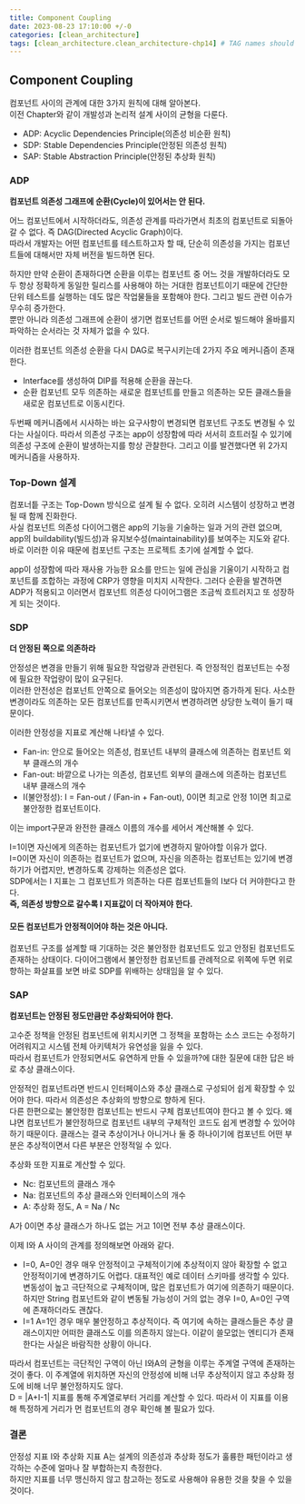 ```yaml
---
title: Component Coupling
date: 2023-08-23 17:10:00 +/-0
categories: [clean_architecture]
tags: [clean_architecture.clean_architecture-chp14] # TAG names should always be lowercase
---
```


## Component Coupling

컴포넌트 사이의 관계에 대한 3가지 원칙에 대해 알아본다.  
이전 Chapter와 같이 개발성과 논리적 설계 사이의 균형을 다룬다.

- ADP: Acyclic Dependencies Principle(의존성 비순환 원칙)
- SDP: Stable Dependencies Principle(안정된 의존성 원칙)
- SAP: Stable Abstraction Principle(안정된 추상화 원칙)

### ADP

**컴포넌트 의존성 그래프에 순환(Cycle)이 있어서는 안 된다.**

어느 컴포넌트에서 시작하더라도, 의존성 관계를 따라가면서 최초의 컴포넌트로 되돌아갈 수 없다. 즉 DAG(Directed Acyclic Graph)이다.  
따라서 개발자는 어떤 컴포넌트를 테스트하고자 할 때, 단순히 의존성을 가지는 컴포넌트들에 대해서만 자체 버전을 빌드하면 된다.

하지만 만약 순환이 존재하다면 순환을 이루는 컴포넌트 중 어느 것을 개발하더라도 모두 항상 정확하게 동일한 릴리스를 사용해야 하는 거대한 컴포넌트이기 때문에 간단한 단위 테스트를 실행하는 데도 많은 작업물들을 포함해야 한다. 그리고 빌드 관련 이슈가 무수히 증가한다.  
뿐만 아니라 의존성 그래프에 순환이 생기면 컴포넌트를 어떤 순서로 빌드해야 올바를지 파악하는 순서라는 것 자체가 없을 수 있다.

이러한 컴포넌트 의존성 순환을 다시 DAG로 복구시키는데 2가지 주요 메커니즘이 존재한다.

- Interface를 생성하여 DIP를 적용해 순환을 끊는다.
- 순환 컴포넌트 모두 의존하는 새로운 컴포넌트를 만들고 의존하는 모든 클래스들을 새로운 컴포넌트로 이동시킨다.

두번째 메커니즘에서 시사하는 바는 요구사항이 변경되면 컴포넌트 구조도 변경될 수 있다는 사실이다. 따라서 의존성 구조는 app이 성장함에 따라 서서히 흐트러질 수 있기에 의존성 구조에 순환이 발생하는지를 항상 관찰한다. 그리고 이를 발견했다면 위 2가지 메커니즘을 사용하자.

### Top-Down 설계

컴포너틑 구조는 Top-Down 방식으로 설계 될 수 없다. 오히려 시스템이 성장하고 변경될 때 함께 진화한다.  
사실 컴포넌트 의존성 다이어그램은 app의 기능을 기술하는 일과 거의 관련 없으며, app의 buildability(빌드성)과 유지보수성(maintainability)를 보여주는 지도와 같다. 바로 이러한 이유 때문에 컴포넌트 구조는 프로젝트 초기에 설계할 수 없다.

app이 성장함에 따라 재사용 가능한 요소를 만드는 일에 관심을 기울이기 시작하고 컴포넌트를 조합하는 과정에 CRP가 영향을 미치지 시작한다. 그러다 순환을 발견하면 ADP가 적용되고 이러면서 컴포넌트 의존성 다이어그램은 조금씩 흐트러지고 또 성장하게 되는 것이다.

### SDP

**더 안정된 쪽으로 의존하라**

안정성은 변경을 만들기 위해 필요한 작업량과 관련된다. 즉 안정적인 컴포넌트는 수정에 필요한 작업량이 많이 요구된다.  
이러한 안전성은 컴포넌트 안쪽으로 들어오는 의존성이 많아지면 증가하게 된다. 사소한 변경이라도 의존하는 모든 컴포넌트를 만족시키면서 변경하려면 상당한 노력이 들기 때문이다.

이러한 안정성을 지표로 계산해 나타낼 수 있다.

- Fan-in: 안으로 들어오는 의존성, 컴포넌트 내부의 클래스에 의존하는 컴포넌트 외부 클래스의 개수
- Fan-out: 바깥으로 나가는 의존성, 컴포넌트 외부의 클래스에 의존하는 컴포넌트 내부 클래스의 개수
- I(불안정성): I = Fan-out / (Fan-in + Fan-out), 0이면 최고로 안정 1이면 최고로 불안정한 컴포넌트이다.

이는 import구문과 완전한 클래스 이름의 개수를 세어서 계산해볼 수 있다.

I=1이면 자신에게 의존하는 컴포넌트가 없기에 변경하지 말아야할 이유가 없다.  
I=0이면 자신이 의존하는 컴포넌트가 없으며, 자신을 의존하는 컴포넌트는 있기에 변경하기가 어렵지만, 변경하도록 강제하는 의존성은 없다.  
SDP에서는 I 지표는 그 컴포넌트가 의존하는 다른 컴포넌트들의 I보다 더 커야한다고 한다.  
**즉, 의존성 방향으로 갈수록 I 지표값이 더 작아져야 한다.**

#### 모든 컴포넌트가 안정적이어야 하는 것은 아니다.

컴포넌트 구조를 설계할 때 기대하는 것은 불안정한 컴포넌트도 있고 안정된 컴포넌트도 존재하는 상태이다.
다이어그램에서 불안정한 컴포넌트를 관례적으로 위쪽에 두면 위로 향하는 화살표를 보면 바로 SDP를 위배하는 상태임을 알 수 있다.

### SAP

**컴포넌트는 안정된 정도만큼만 추상화되어야 한다.**

고수준 정책을 안정된 컴포넌트에 위치시키면 그 정책을 포함하는 소스 코드는 수정하기 어려워지고 시스템 전체 아키텍처가 유연성을 잃을 수 있다.  
따라서 컴포넌트가 안정되면서도 유연하게 만들 수 있을까?에 대한 질문에 대한 답은 바로 추상 클래스이다.

안정적인 컴포넌트라면 반드시 인터페이스와 추상 클래스로 구성되어 쉽게 확장할 수 있어야 한다. 따라서 의존성은 추상화의 방향으로 향하게 된다.  
다른 한편으로는 불안정한 컴포넌트는 반드시 구체 컴포넌트여야 한다고 볼 수 있다. 왜냐면 컴포넌트가 불안정하므로 컴포넌트 내부의 구체적인 코드도 쉽게 변경할 수 있어야 하기 때문이다.
클래스는 결국 추상이거나 아니거나 둘 중 하나이기에 컴포넌트 어떤 부분은 추상적이면서 다른 부분은 안정적일 수 있다.

추상화 또한 지표로 계산할 수 있다.

- Nc: 컴포넌트의 클래스 개수
- Na: 컴포넌트의 추상 클래스와 인터페이스의 개수
- A: 추상화 정도, A = Na / Nc

A가 0이면 추상 클래스가 하나도 없는 거고 1이면 전부 추상 클래스이다.

이제 I와 A 사이의 관계를 정의해보면 아래와 같다.

- I=0, A=0인 경우 매우 안정적이고 구체적이기에 추상적이지 않아 확장할 수 없고 안정적이기에 변경하기도 어렵다. 대표적인 예로 데이터 스키마를 생각할 수 있다. 변동성이 높고 극단적으로 구체적이며, 많은 컴포넌트가 여기에 의존하기 때문이다. 하지만 String 컴포넌트와 같이 변동될 가능성이 거의 없는 경우 I=0, A=0인 구역에 존재하더라도 괜찮다.
- I=1 A=1인 경우 매우 불안정하고 추상적이다. 즉 여기에 속하는 클래스들은 추상 클래스이지만 어떠한 클래스도 이를 의존하지 않는다. 이같이 쓸모없는 엔티디가 존재한다는 사실은 바람직한 상황이 아니다.

따라서 컴포넌트는 극단적인 구역이 아닌 I와A의 균형을 이루는 주계열 구역에 존재하는 것이 좋다. 이 주계열에 위치하면 자신의 안정성에 비해 너무 추상적이지 않고 추상화 정도에 비해 너무 불안정하지도 않다.  
D = |A+I-1| 지표를 통해 주계열로부터 거리를 계산할 수 있다. 따라서 이 지표를 이용해 특정하게 거리가 먼 컴포넌트의 경우 확인해 볼 필요가 있다.

### 결론

안정성 지표 I와 추상화 지표 A는 설계의 의존성과 추상화 정도가 훌륭한 패턴이라고 생각하는 수준에 얼마나 잘 부합하는지 측정한다.  
하지만 지표를 너무 맹신하지 않고 참고하는 정도로 사용해야 유용한 것을 찾을 수 있을 것이다.
